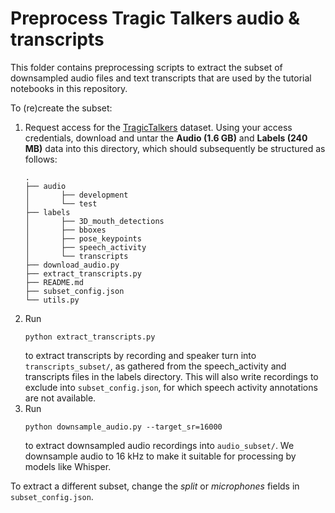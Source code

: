 # Preprocess Tragic Talkers audio & transcripts

This folder contains preprocessing scripts to extract the subset of downsampled audio files and text transcripts that are used by the tutorial notebooks in this repository.

To (re)create the subset:
1. Request access for the [TragicTalkers](https://cvssp.org/data/TragicTalkers/) dataset. Using your access credentials, download and untar the **Audio (1.6 GB)** and **Labels (240 MB)** data into this directory, which should subsequently be structured as follows:
    ```
    .
    ├── audio
    │   	├── development
    │   	└── test
    ├── labels
    │       ├── 3D_mouth_detections
    │       ├── bboxes
    │       ├── pose_keypoints
    │       ├── speech_activity
    │       └── transcripts
    ├── download_audio.py
    ├── extract_transcripts.py
    ├── README.md
    ├── subset_config.json
    └── utils.py
    ```
2. Run
   ```
   python extract_transcripts.py
   ```
   to extract transcripts by recording and speaker turn into `transcripts_subset/`, as gathered from the speech_activity and transcripts files in the labels directory. This will also write recordings to exclude into `subset_config.json`, for which speech activity annotations are not available.
3. Run
   ```
   python downsample_audio.py --target_sr=16000
   ```
   to extract downsampled audio recordings into `audio_subset/`. We downsample audio to 16 kHz to make it suitable for processing by models like Whisper.

To extract a different subset, change the _split_ or _microphones_ fields in `subset_config.json`.